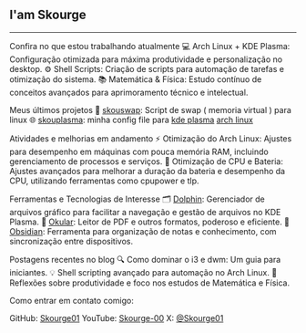 ## I'am Skourge 

- - - 
Confira no que estou trabalhando atualmente
💻 Arch Linux + KDE Plasma: Configuração otimizada para máxima produtividade e personalização no desktop.
⚙️ Shell Scripts: Criação de scripts para automação de tarefas e otimização do sistema.
📚 Matemática & Física: Estudo contínuo de conceitos avançados para aprimoramento técnico e intelectual.

Meus últimos projetos
🔧 [skouswap](https://github.com/Skourge01/skouswap): Script de swap ( memoria virtual ) para linux
🌐 [skouplasma](https://github.com/Skourge01/skouplasma): minha config file para [kde plasma](https://github.com/KDE/plasma-desktop) [arch linux](https://github.com/archlinux) 

Atividades e melhorias em andamento
⚡ Otimização do Arch Linux: Ajustes para desempenho em máquinas com pouca memória RAM, incluindo gerenciamento de processos e serviços.
🔋 Otimização de CPU e Bateria: Ajustes avançados para melhorar a duração da bateria e desempenho da CPU, utilizando ferramentas como cpupower e tlp.

Ferramentas e Tecnologias de Interesse
🗂️ [Dolphin](https://github.com/KDE/dolphin): Gerenciador de arquivos gráfico para facilitar a navegação e gestão de arquivos no KDE Plasma.
📖 [Okular](https://github.com/KDE/okular): Leitor de PDF e outros formatos, poderoso e eficiente.
📝 [Obsidian](https://github.com/obsidianmd): Ferramenta para organização de notas e conhecimento, com sincronização entre dispositivos.

Postagens recentes no blog
🔍 Como dominar o i3 e dwm: Um guia para iniciantes.
💡 Shell scripting avançado para automação no Arch Linux.
🧠 Reflexões sobre produtividade e foco nos estudos de Matemática e Física.

Como entrar em contato comigo:

GitHub: [Skourge01](https://github.com/Skourge01)
YouTube: [Skourge-00](https://www.youtube.com/@Skourge-00)
X: [@Skourge01](https://x.com/Skourge01)

